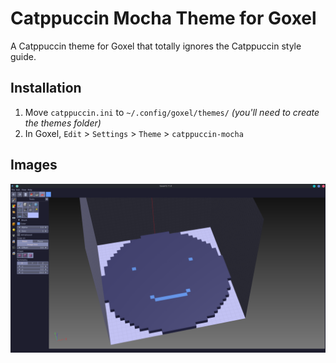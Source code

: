 # Catppuccin Mocha Theme for Goxel

A Catppuccin theme for Goxel that totally ignores the Catppuccin style guide.

## Installation

1. Move `catppuccin.ini` to `~/.config/goxel/themes/` *(you'll need to create the themes folder)*
2. In Goxel, `Edit` > `Settings` > `Theme` > `catppuccin-mocha`

## Images

<center>
  <img src="screenshot.png" alt="Screenshot of the theme applied to Goxel.">
</center>
